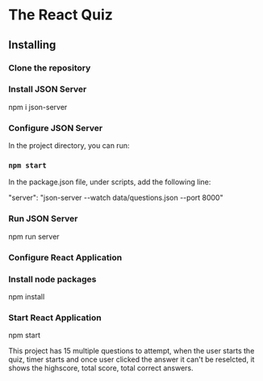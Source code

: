 # The React Quiz 

## Installing

### Clone the repository

### Install JSON Server

npm i json-server


### Configure JSON Server

In the project directory, you can run:

### `npm start`

In the package.json file, under scripts, add the following line:

"server": "json-server --watch data/questions.json --port 8000"

### Run JSON Server

npm run server

### Configure React Application

### Install node packages

npm install

### Start React Application 

npm start

This project has 15 multiple questions to attempt, when the user starts the quiz, timer starts and once user clicked the answer it can't be reselcted, it shows the highscore, total score, total correct answers.

